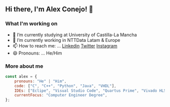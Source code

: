 ## Hi there, I'm Alex Conejo! 👋


### What I'm working on

- 🔭 I’m currently studying at University of Castilla-La Mancha
- 🌱 I’m currently working in NTTData Latam & Europe
- 📫 How to reach me: ... [Linkedin](www.linkedin.com/in/alex-conejo-martín-300b81193) [Twitter](https://twitter.com/alexconejo_glvz) [Instagram](https://www.instagram.com/alexconejom/) 
- 😄 Pronouns: ... He/Him


### More about me
```javascript
const alex = {
    pronouns: "He" | "Him",
    code: ["C", "C++", "Python", "Java", "VHDL"],
    IDEs: ["Eclipe", "Visual Studio Code", "Quartus Prime", "Vivado HLS", "Spyder3"]
    currentFocus: "Computer Engineer Degree",
};
```


